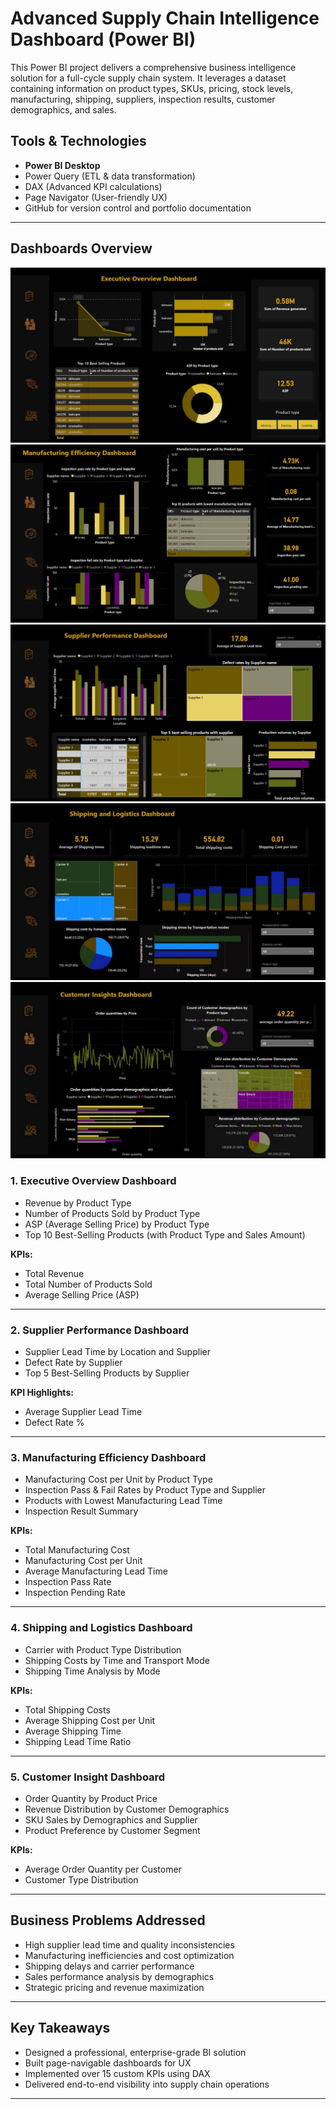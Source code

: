 #  Advanced Supply Chain Intelligence Dashboard (Power BI)

This Power BI project delivers a comprehensive business intelligence solution for a full-cycle supply chain system. It leverages a  dataset containing information on product types, SKUs, pricing, stock levels, manufacturing, shipping, suppliers, inspection results, customer demographics, and sales.

##  Tools & Technologies
- **Power BI Desktop**
- Power Query (ETL & data transformation)
- DAX (Advanced KPI calculations)
- Page Navigator (User-friendly UX)
- GitHub for version control and portfolio documentation



---


##  Dashboards Overview

![Image Alt](https://github.com/IT21272004/Advanced-Supply-Chain-Data-analysis/blob/25ca939d62283dd00ad7631dba641ce43a3019a6/Overview.jpeg)
![Image Alt](https://github.com/IT21272004/Advanced-Supply-Chain-Data-analysis/blob/25ca939d62283dd00ad7631dba641ce43a3019a6/Manufacturing%20Efficiency.jpeg)
![Image Alt](https://github.com/IT21272004/Advanced-Supply-Chain-Data-analysis/blob/25ca939d62283dd00ad7631dba641ce43a3019a6/Supplier%20performance.jpeg)
![Image Alt](https://github.com/IT21272004/Advanced-Supply-Chain-Data-analysis/blob/25ca939d62283dd00ad7631dba641ce43a3019a6/Shipping%20and%20logistics.jpeg)
![Image Alt](https://github.com/IT21272004/Advanced-Supply-Chain-Data-analysis/blob/25ca939d62283dd00ad7631dba641ce43a3019a6/Customer%20insights.jpeg)


###  1. Executive Overview Dashboard
- Revenue by Product Type
- Number of Products Sold by Product Type
- ASP (Average Selling Price) by Product Type
- Top 10 Best-Selling Products (with Product Type and Sales Amount)

**KPIs:**
- Total Revenue  
- Total Number of Products Sold  
- Average Selling Price (ASP)  

---

###  2. Supplier Performance Dashboard
- Supplier Lead Time by Location and Supplier
- Defect Rate by Supplier
- Top 5 Best-Selling Products by Supplier

**KPI Highlights:**
- Average Supplier Lead Time  
- Defect Rate %

---

###  3. Manufacturing Efficiency Dashboard
- Manufacturing Cost per Unit by Product Type
- Inspection Pass & Fail Rates by Product Type and Supplier
- Products with Lowest Manufacturing Lead Time
- Inspection Result Summary

**KPIs:**
- Total Manufacturing Cost  
- Manufacturing Cost per Unit  
- Average Manufacturing Lead Time  
- Inspection Pass Rate  
- Inspection Pending Rate  

---

###  4. Shipping and Logistics Dashboard
- Carrier with Product Type Distribution
- Shipping Costs by Time and Transport Mode
- Shipping Time Analysis by Mode

**KPIs:**
- Total Shipping Costs  
- Average Shipping Cost per Unit  
- Average Shipping Time  
- Shipping Lead Time Ratio  

---

###  5. Customer Insight Dashboard
- Order Quantity by Product Price
- Revenue Distribution by Customer Demographics
- SKU Sales by Demographics and Supplier
- Product Preference by Customer Segment

**KPIs:**
- Average Order Quantity per Customer  
- Customer Type Distribution  

---

##  Business Problems Addressed
- High supplier lead time and quality inconsistencies
- Manufacturing inefficiencies and cost optimization
- Shipping delays and carrier performance
- Sales performance analysis by demographics
- Strategic pricing and revenue maximization

---

##  Key Takeaways
- Designed a professional, enterprise-grade BI solution
- Built page-navigable dashboards for UX
- Implemented over 15 custom KPIs using DAX
- Delivered end-to-end visibility into supply chain operations

---

